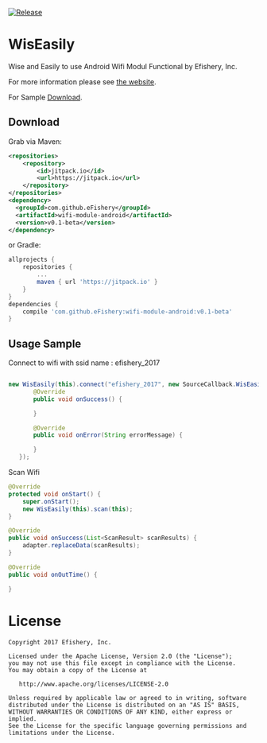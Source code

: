 [![Release](https://jitpack.io/v/putrabangga/wiseasily.svg)](https://jitpack.io/#eFishery/wifi-module-android)

WisEasily
========

Wise and Easily to use Android Wifi Modul Functional by Efishery, Inc.

For more information please see [the website][1].

For Sample [Download][2].

Download
--------

Grab via Maven:
```xml
<repositories>
    <repository>
        <id>jitpack.io</id>
        <url>https://jitpack.io</url>
    </repository>
</repositories>
<dependency>
  <groupId>com.github.eFishery</groupId>
  <artifactId>wifi-module-android</artifactId>
  <version>v0.1-beta</version>
</dependency>
```
or Gradle:
```groovy
allprojects {
    repositories {
        ...
        maven { url 'https://jitpack.io' }
    }
}
dependencies {
    compile 'com.github.eFishery:wifi-module-android:v0.1-beta'
}
```

Usage Sample
--------

Connect to wifi with ssid name : efishery_2017

```java

new WisEasily(this).connect("efishery_2017", new SourceCallback.WisEasilyCallback() {
       @Override
       public void onSuccess() {

       }

       @Override
       public void onError(String errorMessage) {

       }
   });
```

Scan Wifi

```java
@Override
protected void onStart() {
    super.onStart();
    new WisEasily(this).scan(this);
}

@Override
public void onSuccess(List<ScanResult> scanResults) {
    adapter.replaceData(scanResults);
}

@Override
public void onOutTime() {

}
```


License
=======

    Copyright 2017 Efishery, Inc.

    Licensed under the Apache License, Version 2.0 (the "License");
    you may not use this file except in compliance with the License.
    You may obtain a copy of the License at

       http://www.apache.org/licenses/LICENSE-2.0

    Unless required by applicable law or agreed to in writing, software
    distributed under the License is distributed on an "AS IS" BASIS,
    WITHOUT WARRANTIES OR CONDITIONS OF ANY KIND, either express or implied.
    See the License for the specific language governing permissions and
    limitations under the License.


 [1]: http://wiki.efishery.com/kb/wiseasily/
 [2]: https://drive.google.com/open?id=1LeuABggbQJqk5itoM6Gv1Q2zgqvm84Am
